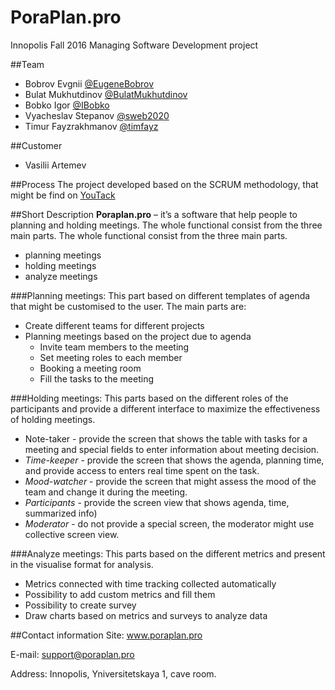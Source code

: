 # PoraPlan.pro
Innopolis Fall 2016 Managing Software Development project

##Team
- Bobrov Evgnii [@EugeneBobrov](https://github.com/Eugenebobrov)
- Bulat Mukhutdinov [@BulatMukhutdinov](https://github.com/BulatMukhutdinov)
- Bobko Igor [@IBobko](https://github.com/IBobko)
- Vyacheslav Stepanov [@sweb2020](https://github.com/sweb2020)
- Timur Fayzrakhmanov [@timfayz](https://github.com/timfayz)

##Customer
- Vasilii Artemev

##Process
The project developed based on the SCRUM methodology, that might be find on [YouTack](http://www.poraplan.pro:8081/dashboard)

##Short Description
__Poraplan.pro__ – it’s a software that help people to planning and holding meetings.
The whole functional consist from the three main parts.
The whole functional consist from the three main parts.
-	planning meetings
-	holding meetings
-	analyze meetings

###Planning meetings:
This part based on different templates of agenda that might be customised to the user.
The main parts are:
- Create different teams for different projects
- Planning meetings based on the project due to agenda
  - Invite team members to the meeting
  - Set meeting roles to each member
  - Booking a meeting room
  - Fill the tasks to the meeting 

###Holding meetings:
This parts based on the different roles of the participants and provide a different interface to maximize the effectiveness of holding meetings.
- Note-taker - provide the screen that shows the table with tasks for a meeting and special fields to enter information about meeting decision.
- _Time-keeper_ - provide the screen that shows the agenda, planning time, and provide access to enters real time spent on the task.
- _Mood-watcher_ - provide the screen that might assess the mood of the team and change it during the meeting.
- _Participants_ - provide the screen view that shows agenda, time, summarized info) 
- _Moderator_ - do not provide a special screen, the moderator might use collective screen view.

###Analyze meetings:
This parts based on the different metrics and present in the visualise format for analysis.
- Metrics connected with time tracking collected automatically
- Possibility to add custom metrics and fill them
- Possibility to create survey
- Draw charts based on metrics and surveys to analyze data

##Contact information
Site: www.poraplan.pro

E-mail: support@poraplan.pro

Address: Innopolis, Yniversitetskaya 1, cave room.





